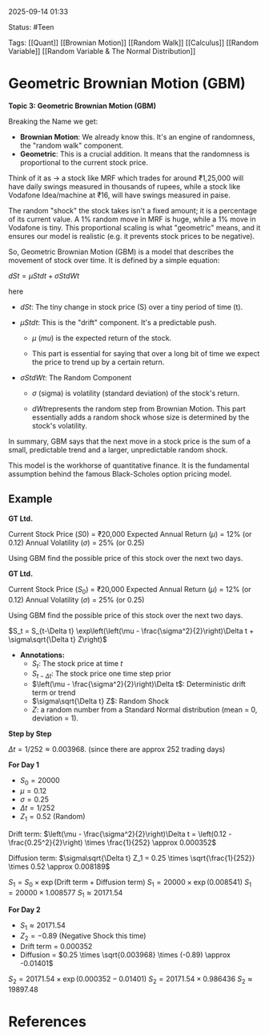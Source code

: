 2025-09-14 01:33

Status: #Teen 

Tags: [[Quant]] [[Brownian Motion]] [[Random Walk]] [[Calculus]] [[Random Variable]] [[Random Variable & The Normal Distribution]]

# Geometric Brownian Motion (GBM)

**Topic 3: Geometric Brownian Motion (GBM)**

Breaking the Name we get:

- **Brownian Motion**: We already know this. It's an engine of randomness, the "random walk" component.
- **Geometric**: This is a crucial addition. It means that the randomness is proportional to the current stock price.

Think of it as -> a stock like MRF which trades for around ₹1,25,000 will have daily swings measured in thousands of rupees, while a stock like Vodafone Idea/machine at ₹16, will have swings measured in paise.

The random "shock" the stock takes isn't a fixed amount; it is a percentage of its current value. A 1% random move in MRF is huge, while a 1% move in Vodafone is tiny. This proportional scaling is what "geometric" means, and it ensures our model is realistic (e.g. it prevents stock prices to be negative).

So, Geometric Brownian Motion (GBM) is a model that describes the movement of stock over time. It is defined by a simple equation:

$dSt​=μSt​dt+σSt​dWt​$

here

- $dSt$​: The tiny change in stock price (S) over a tiny period of time (t).
- $μSt​dt$: This is the "drift" component. It's a predictable push.
    
    - $μ$ ($mu$) is the expected return of the stock.
        
    - This part is essential for saying that over a long bit of time we expect the price to trend up by a certain return.
        
- $σSt​dWt$​: The Random Component
    
    - $σ$ (sigma) is volatility (standard deviation) of the stock's return.
        
    - $dWt$​ represents the random step from Brownian Motion. This part essentially adds a random shock whose size is determined by the stock's volatility.
        

In summary, GBM says that the next move in a stock price is the sum of a small, predictable trend and a larger, unpredictable random shock.

This model is the workhorse of quantitative finance. It is the fundamental assumption behind the famous Black-Scholes option pricing model.

## Example

**GT Ltd.**

Current Stock Price ($S0$​) = ₹20,000 
Expected Annual Return ($μ$) = 12% (or 0.12) 
Annual Volatility ($σ$) = 25% (or 0.25)

Using GBM find the possible price of this stock over the next two days.

**GT Ltd.**

Current Stock Price ($S_0$) = ₹20,000
Expected Annual Return ($\mu$) = 12% (or 0.12)
Annual Volatility ($\sigma$) = 25% (or 0.25)

Using GBM find the possible price of this stock over the next two days.

$S_t = S_{t-\Delta t} \exp\left(\left(\mu - \frac{\sigma^2}{2}\right)\Delta t + \sigma\sqrt{\Delta t} Z\right)$

* **Annotations:**
    * $S_t$: The stock price at time $t$
    * $S_{t-\Delta t}$: The stock price one time step prior
    * $\left(\mu - \frac{\sigma^2}{2}\right)\Delta t$: Deterministic drift term or trend
    * $\sigma\sqrt{\Delta t} Z$: Random Shock
    * $Z$: a random number from a Standard Normal distribution (mean = 0, deviation = 1).

**Step by Step**

$\Delta t = 1/252 \approx 0.003968$. (since there are approx 252 trading days)

**For Day 1**

* $S_0 = 20000$
* $\mu = 0.12$
* $\sigma = 0.25$
* $\Delta t = 1/252$
* $Z_1 = 0.52$ (Random)

Drift term: $\left(\mu - \frac{\sigma^2}{2}\right)\Delta t = \left(0.12 - \frac{0.25^2}{2}\right) \times \frac{1}{252} \approx 0.000352$

Diffusion term: $\sigma\sqrt{\Delta t} Z_1 = 0.25 \times \sqrt{\frac{1}{252}} \times 0.52 \approx 0.008189$

$S_1 = S_0 \times \exp(\text{Drift term} + \text{Diffusion term})$
$S_1 = 20000 \times \exp(0.008541)$
$S_1 = 20000 \times 1.008577$
$S_1 \approx 20171.54$

**For Day 2**

* $S_1 \approx 20171.54$
* $Z_2 = -0.89$ (Negative Shock this time)
* Drift term = $0.000352$
* Diffusion = $0.25 \times \sqrt{0.003968} \times (-0.89) \approx -0.01401$

$S_2 = 20171.54 \times \exp(0.000352 - 0.01401)$
$S_2 = 20171.54 \times 0.986436$
$S_2 \approx 19897.48$




# References

